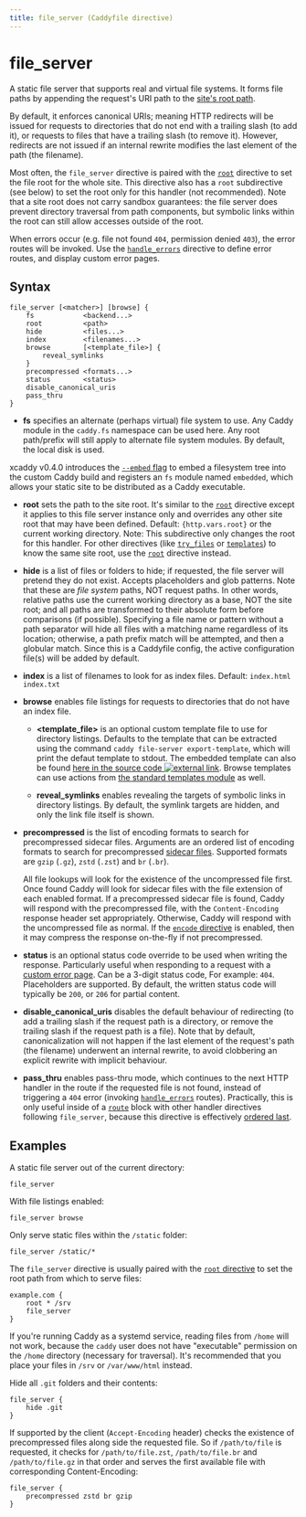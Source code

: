 ```yaml
---
title: file_server (Caddyfile directive)
---
```


<script>
window.$(function() {
	// Fix inline browse arg
	window.$('pre.chroma .s:contains("browse")').first()
		.wrapAll('<span class="k">').parent()
		.html('<a href="#browse" style="color: inherit;" title="browse">browse</a>')

	// We'll add links to all the subdirectives if a matching anchor tag is found on the page.
	addLinksToSubdirectives();
});
</script>

# file_server

A static file server that supports real and virtual file systems. It forms file paths by appending the request's URI path to the [site's root path](root).

By default, it enforces canonical URIs; meaning HTTP redirects will be issued for requests to directories that do not end with a trailing slash (to add it), or requests to files that have a trailing slash (to remove it). However, redirects are not issued if an internal rewrite modifies the last element of the path (the filename).

Most often, the `file_server` directive is paired with the [`root`](root) directive to set the file root for the whole site. This directive also has a `root` subdirective (see below) to set the root only for this handler (not recommended). Note that a site root does not carry sandbox guarantees: the file server does prevent directory traversal from path components, but symbolic links within the root can still allow accesses outside of the root.

When errors occur (e.g. file not found `404`, permission denied `403`), the error routes will be invoked. Use the [`handle_errors`](handle_errors) directive to define error routes, and display custom error pages.


## Syntax

```caddy-d
file_server [<matcher>] [browse] {
	fs            <backend...>
	root          <path>
	hide          <files...>
	index         <filenames...>
	browse        [<template_file>] {
		reveal_symlinks
	}
	precompressed <formats...>
	status        <status>
	disable_canonical_uris
	pass_thru
}
```

- **fs** <span id="fs"/> specifies an alternate (perhaps virtual) file system to use. Any Caddy module in the `caddy.fs` namespace can be used here. Any root path/prefix will still apply to alternate file system modules. By default, the local disk is used.

xcaddy v0.4.0 introduces the [`--embed` flag](https://github.com/caddyserver/xcaddy#custom-builds) to embed a filesystem tree into the custom Caddy build and registers an `fs` module named `embedded`, which allows your static site to be distributed as a Caddy executable.

- **root** <span id="root"/> sets the path to the site root. It's similar to the [`root`](root) directive except it applies to this file server instance only and overrides any other site root that may have been defined. Default: `{http.vars.root}` or the current working directory. Note: This subdirective only changes the root for this handler. For other directives (like [`try_files`](try_files) or [`templates`](templates)) to know the same site root, use the [`root`](root) directive instead.

- **hide** <span id="hide"/> is a list of files or folders to hide; if requested, the file server will pretend they do not exist. Accepts placeholders and glob patterns. Note that these are _file system_ paths, NOT request paths. In other words, relative paths use the current working directory as a base, NOT the site root; and all paths are transformed to their absolute form before comparisons (if possible). Specifying a file name or pattern without a path separator will hide all files with a matching name regardless of its location; otherwise, a path prefix match will be attempted, and then a globular match. Since this is a Caddyfile config, the active configuration file(s) will be added by default.

- **index** <span id="index"/> is a list of filenames to look for as index files. Default: `index.html index.txt`

- **browse** <span id="browse"/> enables file listings for requests to directories that do not have an index file.

  - **<template_file>** <span id="template_file"/> is an optional custom template file to use for directory listings. Defaults to the template that can be extracted using the command `caddy file-server export-template`, which will print the defaut template to stdout. The embedded template can also be found [here in the source code ![external link](/old/resources/images/external-link.svg)](https://github.com/caddyserver/caddy/blob/master/modules/caddyhttp/fileserver/browse.html). Browse templates can use actions from [the standard templates module](/docs/modules/http.handlers.templates#docs) as well.

  - **reveal_symlinks** <span id="reveal_symlinks"/> enables revealing the targets of symbolic links in directory listings. By default, the symlink targets are hidden, and only the link file itself is shown.

- **precompressed** <span id="precompressed"/> is the list of encoding formats to search for precompressed sidecar files. Arguments are an ordered list of encoding formats to search for precompressed [sidecar files](https://en.wikipedia.org/wiki/Sidecar_file). Supported formats are `gzip` (`.gz`), `zstd` (`.zst`) and `br` (`.br`).

  All file lookups will look for the existence of the uncompressed file first. Once found Caddy will look for sidecar files with the file extension of each enabled format. If a precompressed sidecar file is found, Caddy will respond with the precompressed file, with the `Content-Encoding` response header set appropriately. Otherwise, Caddy will respond with the uncompressed file as normal. If the [`encode` directive](encode) is enabled, then it may compress the response on-the-fly if not precompressed.

- **status** <span id="status"/> is an optional status code override to be used when writing the response. Particularly useful when responding to a request with a [custom error page](handle_errors). Can be a 3-digit status code, For example: `404`. Placeholders are supported. By default, the written status code will typically be `200`, or `206` for partial content.

- **disable_canonical_uris** <span id="disable_canonical_uris"/> disables the default behaviour of redirecting (to add a trailing slash if the request path is a directory, or remove the trailing slash if the request path is a file). Note that by default, canonicalization will not happen if the last element of the request's path (the filename) underwent an internal rewrite, to avoid clobbering an explicit rewrite with implicit behaviour.

- **pass_thru** <span id="pass_thru"/> enables pass-thru mode, which continues to the next HTTP handler in the route if the requested file is not found, instead of triggering a `404` error (invoking [`handle_errors`](handle_errors) routes). Practically, this is only useful inside of a [`route`](route) block with other handler directives following `file_server`, because this directive is effectively [ordered last](/docs/caddyfile/directives#directive-order).

## Examples

A static file server out of the current directory:

```caddy-d
file_server
```

With file listings enabled:

```caddy-d
file_server browse
```

Only serve static files within the `/static` folder:

```caddy-d
file_server /static/*
```

The `file_server` directive is usually paired with the [`root` directive](root) to set the root path from which to serve files:

```caddy
example.com {
	root * /srv
	file_server
}
```

<aside class="tip">

If you're running Caddy as a systemd service, reading files from `/home` will not work, because the `caddy` user does not have "executable" permission on the `/home` directory (necessary for traversal). It's recommended that you place your files in `/srv` or `/var/www/html` instead.

</aside>


Hide all `.git` folders and their contents:

```caddy-d
file_server {
	hide .git
}
```

If supported by the client (`Accept-Encoding` header) checks the existence of precompressed files along side the requested file. So if `/path/to/file` is requested, it checks for `/path/to/file.zst`, `/path/to/file.br` and `/path/to/file.gz` in that order and serves the first available file with corresponding Content-Encoding:

```caddy-d
file_server {
	precompressed zstd br gzip
}
```
